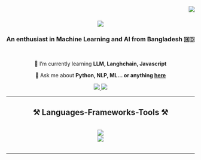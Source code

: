 <img align="right" src="https://visitor-badge.laobi.icu/badge?page_id=Babur-Raiyan.Babur-Raiyan" />

<h1 align="center">
    <img src="https://readme-typing-svg.herokuapp.com/?font=Righteous&size=35&center=true&vCenter=true&width=500&height=70&duration=4000&lines=Hi+There!+👋;+I'm+Babur+Raiyan!;" />
</h1>

<h3 align="center">An enthusiast in Machine Learning and AI from Bangladesh 🇧🇩</h3>

<br/>

<div align="center">
 
 🌱 I’m currently learning **LLM, Langhchain, Javascript**

💬 Ask me about **Python, NLP, ML... or anything [here](https://github.com/Babur-Raiyan/Babur-Raiyan/issues)**

 </div>
 
<div align="center"> 
  <a href="mailto:tsnraiyan@gmail.com">
    <img src="https://img.shields.io/badge/Gmail-333333?style=for-the-badge&logo=gmail&logoColor=red" />
  </a>
  <a href="https://linkedin.com/in/md-babur-raiyan-423a9b179/" target="_blank">
    <img src="https://img.shields.io/badge/LinkedIn-0077B5?style=for-the-badge&logo=linkedin&logoColor=white" />
  </a>
</div>

 <hr/>
 
<h2 align="center">⚒️ Languages-Frameworks-Tools ⚒️</h2>
<br/>
<div align="center">
    <img src="https://skillicons.dev/icons?i=python,tensorflow,html,css,vscode,github,git,ae,nodejs" /><br>
    <img src="https://skillicons.dev/icons?i=linux,javascript,au,powershell,pr,cpp,flask,regex,expressjs" />
</div>

<br/>

<hr/>
